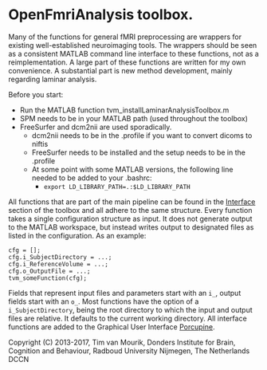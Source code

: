 # OpenFmriAnalysis toolbox. 
Many of the functions for general fMRI preprocessing are wrappers for existing well-established neuroimaging tools. The wrappers should be seen as a consistent MATLAB command line interface to these functions, not as a reimplementation.
A large part of these functions are written for my own convenience. A substantial part is new method development, mainly regarding laminar analysis.

Before you start:
- Run the MATLAB function tvm_installLaminarAnalysisToolbox.m
- SPM needs to be in your MATLAB path (used throughout the toolbox)
- FreeSurfer and dcm2nii are used sporadically.
  - dcm2nii needs to be in the .profile if you want to convert dicoms to niftis
  - FreeSurfer needs to be installed and the setup needs to be in the .profile
  - At some point with some MATLAB versions, the following line needed to be added to your .bashrc:
    - `export LD_LIBRARY_PATH=.:$LD_LIBRARY_PATH`

All functions that are part of the main pipeline can be found in the [Interface](https://github.com/TimVanMourik/OpenFmriAnalysis/tree/master/Interface) section of the toolbox and all adhere to the same structure. Every function takes a single configuration structure as input. It does not generate output to the MATLAB workspace, but instead writes output to designated files as listed in the configuration. As an example:
```
cfg = [];
cfg.i_SubjectDirectory = ...;
cfg.i_ReferenceVolume = ...;
cfg.o_OutputFile = ...;
tvm_someFunction(cfg);
```
Fields that represent input files and parameters start with an `i_`, output fields start with an `o_`. Most functions have the option of a `i_SubjectDirectory`, being the root directory to which the input and output files are relative. It defaults to the current working directory. All interface functions are added to the Graphical User Interface [Porcupine](https://github.com/TimVanMourik/Porcupine).


Copyright (C) 2013-2017, Tim van Mourik, Donders Institute for Brain, Cognition and Behaviour, Radboud University Nijmegen, The Netherlands DCCN
